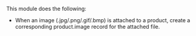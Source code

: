 This module does the following:

- When an image (.jpg/.png/.gif/.bmp) is attached to a product, create a
  corresponding product.image record for the attached file.
